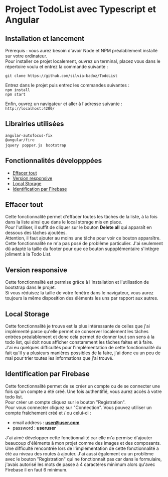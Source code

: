 # Project TodoList avec Typescript et Angular

## Installation et lancement 
Prérequis : vous aurez besoin d'avoir Node et NPM préalablement installé sur votre ordinateur.  
Pour installer ce projet localement, ouvrez un terminal, placez vous dans le répertoire voulu et entrez la commande suivante :  
```text
git clone https://github.com/silvia-badoz/TodoList
```

Entrez dans le projet puis entrez les commandes suivantes :  
`npm install`  
`npm start`  

Enfin, ouvrez un navigateur et aller à l'adresse suivante :  
`http://localhost:4200/` 


## Librairies utilisées
`angular-autofocus-fix`  
`@angular/fire`  
`jquery`
` popper.js`
` bootstrap`


## Fonctionnalités développpées 
- [Effacer tout](#effacer-tout)
- [Version responsive](#version-responsive)
- [Local Storage](#local-storage)
- [Identification par Firebase](#identification-par-firebase) 

## Effacer tout 
Cette fonctionnalité permet d'effacer toutes les tâches de la liste, à la fois dans la liste ainsi que dans le local storage mis en place.  
Pour l'utiliser, il suffit de cliquer sur le bouton **Delete all** qui apparaît en dessous des tâches ajoutées.  
Attention, il faut ajouter au moins une tâche pour voir ce bouton apparaître.  
Cette fonctionnalité ne m'a pas posé de problème particulier. J'ai seulement dû adapté la taille du footer pour que ce bouton suppplémentaire s'intègre joliment à la Todo List. 

## Version responsive 
Cette fonctionnalité est permise grâce à l'installation et l'utilisation de bootstrap dans le projet.  
Si vous réduisez la taille de votre fenêtre dans le navigateur, vous aurez toujours la même disposition des éléments les uns par rapport aux autres. 

## Local Storage
Cette fonctionnalité je trouve est la plus intéressante de celles que j'ai implémenté parce qu'elle permet de conserver localement les tâches entrées préalablement et donc cela permet de donner tout son sens à la todo list, qui doit nous afficher constamment les tâches faites et à faire.  
J'ai eu quelques difficultés pour l'implémentation de cette fonctionnalité du fait qu'il y a plusieurs manières possibles de la faire, j'ai donc eu un peu de mal pour trier toutes les informations que j'ai trouvé. 

## Identification par Firebase 
Cette fonctionnalité permet de se créer un compte ou de se connecter une fois qu'un compte a été créé. Une fois authentifié, vous aurez accès à votre todo list.  
Pour créer un compte cliquez sur le bouton "Registration".  
Pour vous connecter cliquez sur "Connection". Vous pouvez utiliser un compte fraîchement créé et / ou celui-ci :  
* email address : **user@user.com**
* password : **useruser**  

J'ai aimé développer cette fonctionnalité car elle m'a permise d'ajouter beaucoup d'éléments à mon projet comme des images et des composants.  
Une difficulté rencontrée lors de l'implémentation de cette fonctionnalité a été au niveau des routes à ajouter. J'ai aussi également eu un problème avec le bouton "Registration" qui ne fonctionnait pas car dans le formulaire, j'avais autorisé les mots de passe à 4 caractères minimum alors qu'avec Firebase il en faut 6 minimum.  


